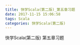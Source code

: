 ```yaml
---
title: 快学Scala(第二版)_第五章习题
date: 2017-11-15 15:06:58
tags: Scala
categories: 快学Scala(第二版)
---
```


快学Scala(第二版) 第五章习题
<!-- more -->
